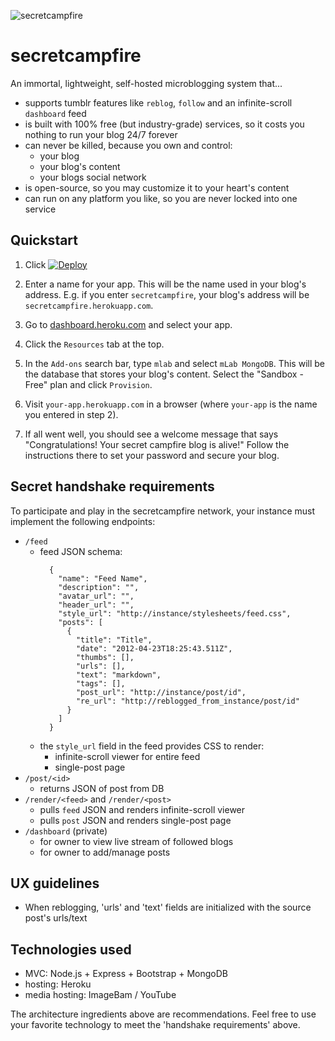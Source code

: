 ![secretcampfire](http://assets.innbetweenworlds.com/media/campfire/glowingForest.jpg)

# secretcampfire

An immortal, lightweight, self-hosted microblogging system that...
- supports tumblr features like `reblog`, `follow` and an infinite-scroll `dashboard` feed
- is built with 100% free (but industry-grade) services, so it costs you nothing to run your blog 24/7 forever
- can never be killed, because you own and control:
  - your blog
  - your blog's content 
  - your blogs social network
- is open-source, so you may customize it to your heart's content
- can run on any platform you like, so you are never locked into one service

## Quickstart

1. Click [![Deploy](https://www.herokucdn.com/deploy/button.png)](https://heroku.com/deploy)

2. Enter a name for your app. This will be the name used in your blog's address. E.g. if you enter `secretcampfire`, your blog's address will be `secretcampfire.herokuapp.com`.

3. Go to [dashboard.heroku.com](https://dashboard.heroku.com) and select your app.

4. Click the `Resources` tab at the top.

5. In the `Add-ons` search bar, type `mlab` and select `mLab MongoDB`. This will be the database that stores your blog's content. Select the "Sandbox - Free" plan and click `Provision`.

6. Visit `your-app.herokuapp.com` in a browser (where `your-app` is the name you entered in step 2). 

7. If all went well, you should see a welcome message that says "Congratulations! Your secret campfire blog is alive!" Follow the instructions there to set your password and secure your blog. 

## Secret handshake requirements
To participate and play in the secretcampfire network, your instance must implement the following endpoints:
  - `/feed`
    - feed JSON schema:
      ```
        {
          "name": "Feed Name",
          "description": "",
          "avatar_url": "",
          "header_url": "",
          "style_url": "http://instance/stylesheets/feed.css",
          "posts": [
            {
              "title": "Title",
              "date": "2012-04-23T18:25:43.511Z",
              "thumbs": [],
              "urls": [],
              "text": "markdown",
              "tags": [],
              "post_url": "http://instance/post/id",
              "re_url": "http://reblogged_from_instance/post/id"
            }
          ]
        }
      ```
    - the `style_url` field in the feed provides CSS to render:
      - infinite-scroll viewer for entire feed
      - single-post page
  - `/post/<id>`
    - returns JSON of post from DB
  - `/render/<feed>` and `/render/<post>`
    - pulls `feed` JSON and renders infinite-scroll viewer
    - pulls `post` JSON and renders single-post page
  - `/dashboard` (private)
    - for owner to view live stream of followed blogs
    - for owner to add/manage posts

## UX guidelines
  - When reblogging, 'urls' and 'text' fields are initialized with the source post's urls/text

## Technologies used
  - MVC: Node.js + Express + Bootstrap + MongoDB
  - hosting: Heroku
  - media hosting: ImageBam / YouTube

The architecture ingredients above are recommendations. Feel free to use your favorite technology to meet the 'handshake requirements' above.
